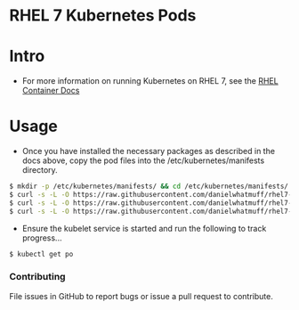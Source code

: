 # RHEL 7 Kubernetes Pods

# Intro

- For more information on running Kubernetes on RHEL 7, see the [RHEL Container Docs](https://access.redhat.com/documentation/en/red-hat-enterprise-linux-atomic-host/version-7/getting-started-with-containers/#get_started_orchestrating_containers_with_kubernetes)

# Usage

- Once you have installed the necessary packages as described in the docs above, copy the pod files into the /etc/kubernetes/manifests directory.
```bash
$ mkdir -p /etc/kubernetes/manifests/ && cd /etc/kubernetes/manifests/
$ curl -s -L -O https://raw.githubusercontent.com/danielwhatmuff/rhel7-kubernetes-pods/master/apiserver.pod.json
$ curl -s -L -O https://raw.githubusercontent.com/danielwhatmuff/rhel7-kubernetes-pods/master/scheduler.pod.json
$ curl -s -L -O https://raw.githubusercontent.com/danielwhatmuff/rhel7-kubernetes-pods/master/controller-mgr.pod.json
```
- Ensure the kubelet service is started and run the following to track progress...
```bash
$ kubectl get po
```

### Contributing
File issues in GitHub to report bugs or issue a pull request to contribute.

